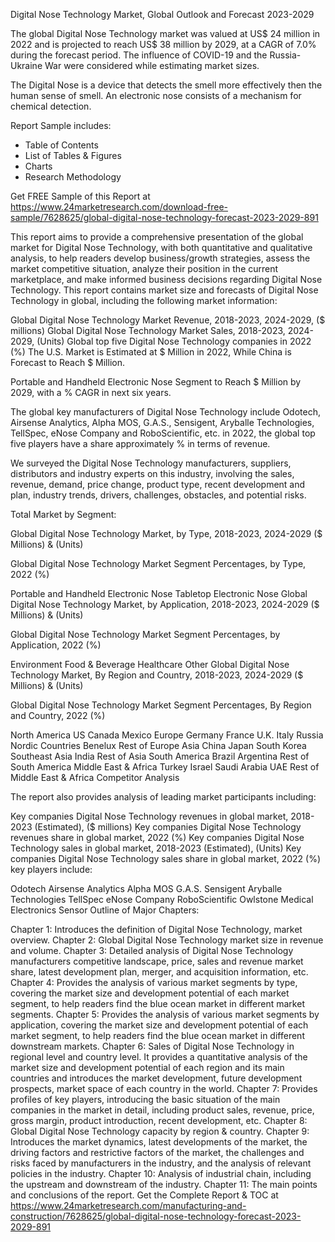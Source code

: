 Digital Nose Technology Market, Global Outlook and Forecast 2023-2029

The global Digital Nose Technology market was valued at US$ 24 million in 2022 and is projected to reach US$ 38 million by 2029, at a CAGR of 7.0% during the forecast period. The influence of COVID-19 and the Russia-Ukraine War were considered while estimating market sizes.

The Digital Nose is a device that detects the smell more effectively then the human sense of smell. An electronic nose consists of a mechanism for chemical detection.

Report Sample includes:
- Table of Contents
- List of Tables & Figures
- Charts
- Research Methodology

Get FREE Sample of this Report at https://www.24marketresearch.com/download-free-sample/7628625/global-digital-nose-technology-forecast-2023-2029-891

This report aims to provide a comprehensive presentation of the global market for Digital Nose Technology, with both quantitative and qualitative analysis, to help readers develop business/growth strategies, assess the market competitive situation, analyze their position in the current marketplace, and make informed business decisions regarding Digital Nose Technology. This report contains market size and forecasts of Digital Nose Technology in global, including the following market information:

Global Digital Nose Technology Market Revenue, 2018-2023, 2024-2029, ($ millions)
Global Digital Nose Technology Market Sales, 2018-2023, 2024-2029, (Units)
Global top five Digital Nose Technology companies in 2022 (%)
The U.S. Market is Estimated at $ Million in 2022, While China is Forecast to Reach $ Million.

Portable and Handheld Electronic Nose Segment to Reach $ Million by 2029, with a % CAGR in next six years.

The global key manufacturers of Digital Nose Technology include Odotech, Airsense Analytics, Alpha MOS, G.A.S., Sensigent, Aryballe Technologies, TellSpec, eNose Company and RoboScientific, etc. in 2022, the global top five players have a share approximately % in terms of revenue.

We surveyed the Digital Nose Technology manufacturers, suppliers, distributors and industry experts on this industry, involving the sales, revenue, demand, price change, product type, recent development and plan, industry trends, drivers, challenges, obstacles, and potential risks.

Total Market by Segment:

Global Digital Nose Technology Market, by Type, 2018-2023, 2024-2029 ($ Millions) & (Units)

Global Digital Nose Technology Market Segment Percentages, by Type, 2022 (%)

Portable and Handheld Electronic Nose
Tabletop Electronic Nose
Global Digital Nose Technology Market, by Application, 2018-2023, 2024-2029 ($ Millions) & (Units)

Global Digital Nose Technology Market Segment Percentages, by Application, 2022 (%)

Environment
Food & Beverage
Healthcare
Other
Global Digital Nose Technology Market, By Region and Country, 2018-2023, 2024-2029 ($ Millions) & (Units)

Global Digital Nose Technology Market Segment Percentages, By Region and Country, 2022 (%)

North America
US
Canada
Mexico
Europe
Germany
France
U.K.
Italy
Russia
Nordic Countries
Benelux
Rest of Europe
Asia
China
Japan
South Korea
Southeast Asia
India
Rest of Asia
South America
Brazil
Argentina
Rest of South America
Middle East & Africa
Turkey
Israel
Saudi Arabia
UAE
Rest of Middle East & Africa
Competitor Analysis

The report also provides analysis of leading market participants including:

Key companies Digital Nose Technology revenues in global market, 2018-2023 (Estimated), ($ millions)
Key companies Digital Nose Technology revenues share in global market, 2022 (%)
Key companies Digital Nose Technology sales in global market, 2018-2023 (Estimated), (Units)
Key companies Digital Nose Technology sales share in global market, 2022 (%)
key players include:

Odotech
Airsense Analytics
Alpha MOS
G.A.S.
Sensigent
Aryballe Technologies
TellSpec
eNose Company
RoboScientific
Owlstone Medical
Electronics Sensor
Outline of Major Chapters:

Chapter 1: Introduces the definition of Digital Nose Technology, market overview.
Chapter 2: Global Digital Nose Technology market size in revenue and volume.
Chapter 3: Detailed analysis of Digital Nose Technology manufacturers competitive landscape, price, sales and revenue market share, latest development plan, merger, and acquisition information, etc.
Chapter 4: Provides the analysis of various market segments by type, covering the market size and development potential of each market segment, to help readers find the blue ocean market in different market segments.
Chapter 5: Provides the analysis of various market segments by application, covering the market size and development potential of each market segment, to help readers find the blue ocean market in different downstream markets.
Chapter 6: Sales of Digital Nose Technology in regional level and country level. It provides a quantitative analysis of the market size and development potential of each region and its main countries and introduces the market development, future development prospects, market space of each country in the world.
Chapter 7: Provides profiles of key players, introducing the basic situation of the main companies in the market in detail, including product sales, revenue, price, gross margin, product introduction, recent development, etc.
Chapter 8: Global Digital Nose Technology capacity by region & country.
Chapter 9: Introduces the market dynamics, latest developments of the market, the driving factors and restrictive factors of the market, the challenges and risks faced by manufacturers in the industry, and the analysis of relevant policies in the industry.
Chapter 10: Analysis of industrial chain, including the upstream and downstream of the industry.
Chapter 11: The main points and conclusions of the report.
Get the Complete Report & TOC at https://www.24marketresearch.com/manufacturing-and-construction/7628625/global-digital-nose-technology-forecast-2023-2029-891
